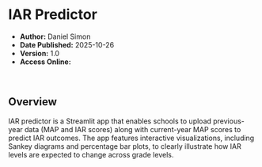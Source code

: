 # IAR Predictor

- **Author:** Daniel Simon
- **Date Published:** 2025-10-26
- **Version:** 1.0
- **Access Online:** []()

<br>

## Overview

IAR predictor is a Streamlit app that enables schools to upload previous-year data (MAP and IAR scores) along with current-year MAP scores to predict IAR outcomes. The app features interactive visualizations, including Sankey diagrams and percentage bar plots, to clearly illustrate how IAR levels are expected to change across grade levels.
